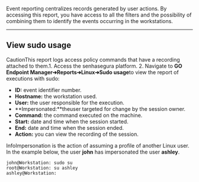 Event reporting centralizes records generated by user actions. By accessing this report, you have access to all the filters and the possibility of combining them to identify the events occurring in the workstations.



---

## View sudo usage

CautionThis report logs access policy commands that have a recording attached to them.1. Access the senhasegura platform.
2. Navigate to **GO Endpoint Manager➔Reports➔Linux➔Sudo usage**to view the report of executions with sudo:
* **ID:** event identifier number.
* **Hostname:** the workstation used.
* **User:** the user responsible for the execution.
* **Impersonated:**theuser targeted for change by the session owner.
* **Command:** the command executed on the machine.
* **Start:** date and time when the session started.
* **End:** date and time when the session ended.
* **Action:** you can view the recording of the session.

InfoImpersonation is the action of assuming a profile of another Linux user. In the example below, the user **john** has impersonated the user **ashley**. 


```
john@Workstation: sudo su
root@Workstation: su ashley
ashley@Workstation:
```
  


  


